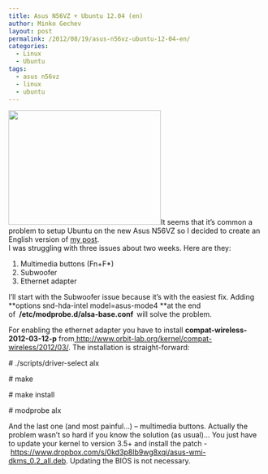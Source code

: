 ```yaml
---
title: Asus N56VZ + Ubuntu 12.04 (en)
author: Minko Gechev
layout: post
permalink: /2012/08/19/asus-n56vz-ubuntu-12-04-en/
categories:
  - Linux
  - Ubuntu
tags:
  - asus n56vz
  - linux
  - ubuntu
---
```

[<img class="alignright size-medium wp-image-156" title="Asus N56VZ + Ubuntu 12.04" src="http://blog.mgechev.com/wp-content/uploads/2012/08/UNSET1-300x225.jpg" alt="" width="300" height="225" />][1]It seems that it&#8217;s common a problem to setup Ubuntu on the new Asus N56VZ so I decided to create an English version of <a href="http://blog.mgechev.com/2012/07/22/asus-n56vz-ubuntu-12-04/" target="_blank">my post</a>.  
I was struggling with three issues about two weeks. Here are they:

1.  Multimedia buttons (Fn+F*)
2.  Subwoofer
3.  Ethernet adapter

I&#8217;ll start with the Subwoofer issue because it&#8217;s with the easiest fix. Adding **options snd-hda-intel model=asus-mode4 **at the end of <strong id="internal-source-marker_0.20856572198681533"> /etc/modprobe.d/<strong id="internal-source-marker_0.20856572198681533">alsa-base.conf </strong> </strong>will solve the problem.

For enabling the ethernet adapter you have to install **compat-wireless-2012-03-12-p** from<a title="http://www.orbit-lab.org/kernel/compat-wireless/2012/03/" href="http://www.orbit-lab.org/kernel/compat-wireless/2012/03/" target="_blank"> http://www.orbit-lab.org/kernel/compat-wireless/2012/03/</a>. The installation is straight-forward:

\# ./scripts/driver-select alx

\# make

\# make install

\# modprobe alx

And the last one (and most painful&#8230;) &#8211; multimedia buttons. Actually the problem wasn&#8217;t so hard if you know the solution (as usual)&#8230; You just have to update your kernel to version 3.5+ and install the patch - <a title="https://www.dropbox.com/s/0kd3p8lb9wg8xqi/asus-wmi-dkms_0.2_all.deb" href="https://www.dropbox.com/s/0kd3p8lb9wg8xqi/asus-wmi-dkms_0.2_all.deb" target="_blank">https://www.dropbox.com/s/0kd3p8lb9wg8xqi/asus-wmi-dkms_0.2_all.deb</a>. Updating the BIOS is not necessary.

 [1]: http://blog.mgechev.com/wp-content/uploads/2012/08/UNSET1.jpg